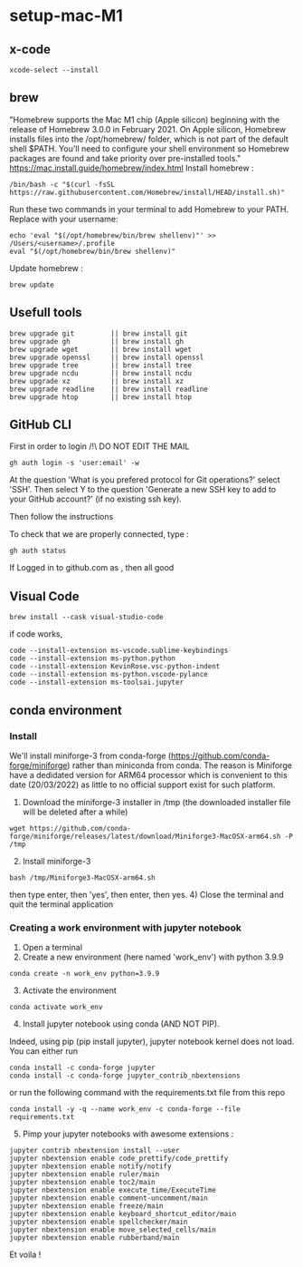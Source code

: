 # setup-mac-M1

## x-code 

```
xcode-select --install
```

## brew

"Homebrew supports the Mac M1 chip (Apple silicon) beginning with the release of Homebrew 3.0.0 in February 2021. On Apple silicon, Homebrew installs files into the /opt/homebrew/ folder, which is not part of the default shell $PATH. You'll need to configure your shell environment so Homebrew packages are found and take priority over pre-installed tools."
https://mac.install.guide/homebrew/index.html
Install homebrew :
```
/bin/bash -c "$(curl -fsSL https://raw.githubusercontent.com/Homebrew/install/HEAD/install.sh)"
```
Run these two commands in your terminal to add Homebrew to your PATH. Replace <username> with your username:
 ```
echo 'eval "$(/opt/homebrew/bin/brew shellenv)"' >> /Users/<username>/.profile
eval "$(/opt/homebrew/bin/brew shellenv)"
 ```
Update homebrew :
 ```
 brew update
 ```
 
## Usefull tools
 
 ```
brew upgrade git         || brew install git
brew upgrade gh          || brew install gh
brew upgrade wget        || brew install wget
brew upgrade openssl     || brew install openssl
brew upgrade tree        || brew install tree
brew upgrade ncdu        || brew install ncdu
brew upgrade xz          || brew install xz
brew upgrade readline    || brew install readline
brew upgrade htop        || brew install htop
 ```
 
## GitHub CLI

 First in order to login /!\ DO NOT EDIT THE MAIL
 ```
 gh auth login -s 'user:email' -w
 ```
 At the question 'What is you prefered protocol for Git operations?' select 'SSH'. Then select Y to the question 'Generate a new SSH key to add to your GitHub account?' (if no existing ssh key). 
 
 Then follow the instructions
 
 To check that we are properly connected, type :
 ```
gh auth status
 ```
 If Logged in to github.com as <YOUR USERNAME> , then all good 

 
 
 ## Visual Code 
 
 ```
 brew install --cask visual-studio-code
 ```
 if code works,
 ```
code --install-extension ms-vscode.sublime-keybindings
code --install-extension ms-python.python
code --install-extension KevinRose.vsc-python-indent
code --install-extension ms-python.vscode-pylance
code --install-extension ms-toolsai.jupyter
 ```
 


## conda environment

### Install

We'll install miniforge-3 from conda-forge (https://github.com/conda-forge/miniforge) rather than miniconda from conda. The reason is Miniforge have a dedidated version for ARM64 processor which is convenient to this date (20/03/2022) as little to no official support exist for such platform. 

1) Download the miniforge-3 installer in /tmp (the downloaded installer file will be deleted after a while)
```
wget https://github.com/conda-forge/miniforge/releases/latest/download/Miniforge3-MacOSX-arm64.sh -P /tmp
```
2) Install miniforge-3
```
bash /tmp/Miniforge3-MacOSX-arm64.sh
```
then type enter, then 'yes', then enter, then yes.
4) Close the terminal and quit the terminal application

### Creating a work environment with jupyter notebook

1) Open a terminal
2) Create a new environment (here named 'work_env') with python 3.9.9
```
conda create -n work_env python=3.9.9
```
3) Activate the environment 
``` 
conda activate work_env
```
4) Install jupyter notebook using conda (AND NOT PIP). 

Indeed, using pip (pip install jupyter), jupyter notebook kernel does not load. 
You can either run 
```
conda install -c conda-forge jupyter 
conda install -c conda-forge jupyter_contrib_nbextensions
```
or run the following command with the requirements.txt file from this repo
```
conda install -y -q --name work_env -c conda-forge --file requirements.txt
```
5) Pimp your jupyter notebooks with awesome extensions : 
```
jupyter contrib nbextension install --user
jupyter nbextension enable code_prettify/code_prettify
jupyter nbextension enable notify/notify
jupyter nbextension enable ruler/main
jupyter nbextension enable toc2/main
jupyter nbextension enable execute_time/ExecuteTime
jupyter nbextension enable comment-uncomment/main
jupyter nbextension enable freeze/main
jupyter nbextension enable keyboard_shortcut_editor/main
jupyter nbextension enable spellchecker/main
jupyter nbextension enable move_selected_cells/main
jupyter nbextension enable rubberband/main

```
Et voila !

